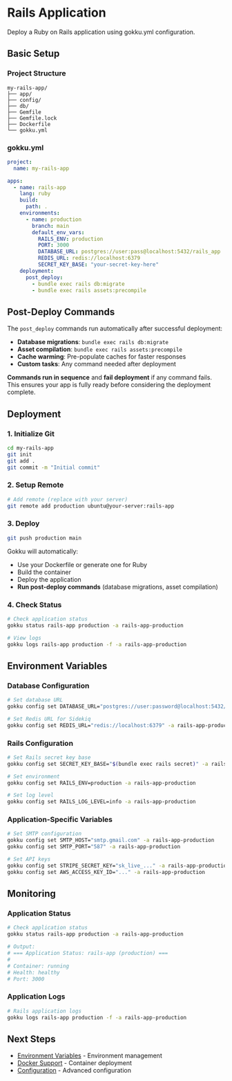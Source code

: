 # Rails Application

Deploy a Ruby on Rails application using gokku.yml configuration.

## Basic Setup

### Project Structure

```
my-rails-app/
├── app/
├── config/
├── db/
├── Gemfile
├── Gemfile.lock
├── Dockerfile
└── gokku.yml
```

### gokku.yml

```yaml
project:
  name: my-rails-app

apps:
  - name: rails-app
    lang: ruby
    build:
      path: .
    environments:
      - name: production
        branch: main
        default_env_vars:
          RAILS_ENV: production
          PORT: 3000
          DATABASE_URL: postgres://user:pass@localhost:5432/rails_app
          REDIS_URL: redis://localhost:6379
          SECRET_KEY_BASE: "your-secret-key-here"
    deployment:
      post_deploy:
        - bundle exec rails db:migrate
        - bundle exec rails assets:precompile
```

## Post-Deploy Commands

The `post_deploy` commands run automatically after successful deployment:

- **Database migrations**: `bundle exec rails db:migrate`
- **Asset compilation**: `bundle exec rails assets:precompile`
- **Cache warming**: Pre-populate caches for faster responses
- **Custom tasks**: Any command needed after deployment

**Commands run in sequence** and **fail deployment** if any command fails. This ensures your app is fully ready before considering the deployment complete.

## Deployment

### 1. Initialize Git

```bash
cd my-rails-app
git init
git add .
git commit -m "Initial commit"
```

### 2. Setup Remote

```bash
# Add remote (replace with your server)
git remote add production ubuntu@your-server:rails-app
```

### 3. Deploy

```bash
git push production main
```

Gokku will automatically:
- Use your Dockerfile or generate one for Ruby
- Build the container
- Deploy the application
- **Run post-deploy commands** (database migrations, asset compilation)

### 4. Check Status

```bash
# Check application status
gokku status rails-app production -a rails-app-production

# View logs
gokku logs rails-app production -f -a rails-app-production
```

## Environment Variables

### Database Configuration

```bash
# Set database URL
gokku config set DATABASE_URL="postgres://user:password@localhost:5432/rails_app_production" -a rails-app-production

# Set Redis URL for Sidekiq
gokku config set REDIS_URL="redis://localhost:6379" -a rails-app-production
```

### Rails Configuration

```bash
# Set Rails secret key base
gokku config set SECRET_KEY_BASE="$(bundle exec rails secret)" -a rails-app-production

# Set environment
gokku config set RAILS_ENV=production -a rails-app-production

# Set log level
gokku config set RAILS_LOG_LEVEL=info -a rails-app-production
```

### Application-Specific Variables

```bash
# Set SMTP configuration
gokku config set SMTP_HOST="smtp.gmail.com" -a rails-app-production
gokku config set SMTP_PORT="587" -a rails-app-production

# Set API keys
gokku config set STRIPE_SECRET_KEY="sk_live_..." -a rails-app-production
gokku config set AWS_ACCESS_KEY_ID="..." -a rails-app-production
```

## Monitoring

### Application Status

```bash
# Check application status
gokku status rails-app production -a rails-app-production

# Output:
# === Application Status: rails-app (production) ===
#
# Container: running
# Health: healthy
# Port: 3000
```

### Application Logs

```bash
# Rails application logs
gokku logs rails-app production -f -a rails-app-production
```

## Next Steps

- [Environment Variables](/guide/environments) - Environment management
- [Docker Support](/guide/docker) - Container deployment
- [Configuration](/reference/configuration) - Advanced configuration
